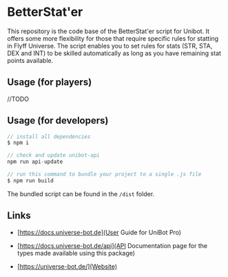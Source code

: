 # BetterStat'er

This repository is the code base of the BetterStat'er script for Unibot. It offers some more flexibility for those that require specific rules for statting in Flyff Universe. The script enables you to set rules for stats (STR, STA, DEX and INT) to be skilled automatically as long as you have remaining stat points available.

## Usage (for players)

//TODO

## Usage (for developers)

```js
// install all dependencies
$ npm i

// check and update unibot-api
npm run api-update

// run this command to bundle your project to a single .js file
$ npm run build
```

The bundled script can be found in the `/dist` folder.

## Links

- [https://docs.universe-bot.de](User Guide for UniBot Pro)

- [https://docs.universe-bot.de/api](API Documentation page for the types made available using this package)

- [https://universe-bot.de/](Website)
